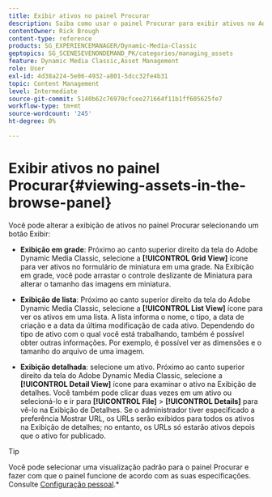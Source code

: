```yaml
---
title: Exibir ativos no painel Procurar
description: Saiba como usar o painel Procurar para exibir ativos no Adobe Dynamic Media Classic.
contentOwner: Rick Brough
content-type: reference
products: SG_EXPERIENCEMANAGER/Dynamic-Media-Classic
geptopics: SG_SCENESEVENONDEMAND_PK/categories/managing_assets
feature: Dynamic Media Classic,Asset Management
role: User
exl-id: 4d38a224-5e06-4932-a801-5dcc32fe4b31
topic: Content Management
level: Intermediate
source-git-commit: 5140b62c76970cfcee271664f11b1ff605625fe7
workflow-type: tm+mt
source-wordcount: '245'
ht-degree: 0%

---
```


# Exibir ativos no painel Procurar{#viewing-assets-in-the-browse-panel}

Você pode alterar a exibição de ativos no painel Procurar selecionando um botão Exibir:

* **Exibição em grade**: Próximo ao canto superior direito da tela do Adobe Dynamic Media Classic, selecione a **[!UICONTROL Grid View]** ícone para ver ativos no formulário de miniatura em uma grade. Na Exibição em grade, você pode arrastar o controle deslizante de Miniatura para alterar o tamanho das imagens em miniatura.

* **Exibição de lista**: Próximo ao canto superior direito da tela do Adobe Dynamic Media Classic, selecione a **[!UICONTROL List View]** ícone para ver os ativos em uma lista. A lista informa o nome, o tipo, a data de criação e a data da última modificação de cada ativo. Dependendo do tipo de ativo com o qual você está trabalhando, também é possível obter outras informações. Por exemplo, é possível ver as dimensões e o tamanho do arquivo de uma imagem.

* **Exibição detalhada**: selecione um ativo. Próximo ao canto superior direito da tela do Adobe Dynamic Media Classic, selecione a **[!UICONTROL Detail View]** ícone para examinar o ativo na Exibição de detalhes. Você também pode clicar duas vezes em um ativo ou selecioná-lo e ir para **[!UICONTROL File]** > **[!UICONTROL Details]** para vê-lo na Exibição de Detalhes. Se o administrador tiver especificado a preferência Mostrar URL, os URLs serão exibidos para todos os ativos na Exibição de detalhes; no entanto, os URLs só estarão ativos depois que o ativo for publicado.

>[!TIP]
>
>Você pode selecionar uma visualização padrão para o painel Procurar e fazer com que o painel funcione de acordo com as suas especificações. Consulte [Configuração pessoal](personal-setup.md#personal_setup).*
